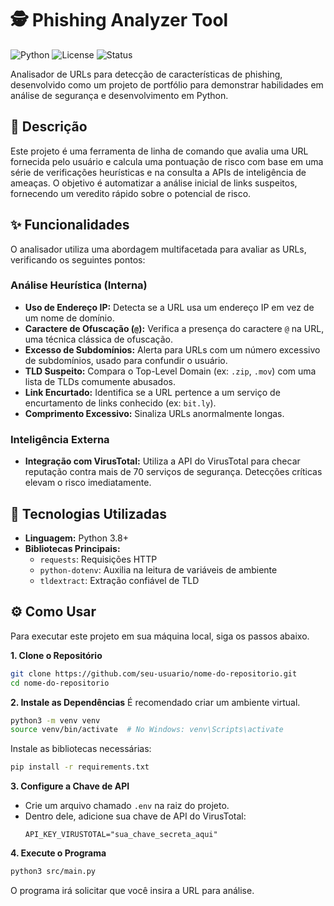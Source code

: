 # 🕵️ Phishing Analyzer Tool
![Python](https://img.shields.io/badge/python-3.8%2B-blue) ![License](https://img.shields.io/badge/license-MIT-green) ![Status](https://img.shields.io/badge/status-active-brightgreen)

Analisador de URLs para detecção de características de phishing, desenvolvido como um projeto de portfólio para demonstrar habilidades em análise de segurança e desenvolvimento em Python.

## 📝 Descrição

Este projeto é uma ferramenta de linha de comando que avalia uma URL fornecida pelo usuário e calcula uma pontuação de risco com base em uma série de verificações heurísticas e na consulta a APIs de inteligência de ameaças. O objetivo é automatizar a análise inicial de links suspeitos, fornecendo um veredito rápido sobre o potencial de risco.

## ✨ Funcionalidades

O analisador utiliza uma abordagem multifacetada para avaliar as URLs, verificando os seguintes pontos:

### Análise Heurística (Interna)

 - **Uso de Endereço IP:** Detecta se a URL usa um endereço IP em vez de um nome de domínio.
 - **Caractere de Ofuscação (`@`):** Verifica a presença do caractere `@` na URL, uma técnica clássica de ofuscação.
 - **Excesso de Subdomínios:** Alerta para URLs com um número excessivo de subdomínios, usado para confundir o usuário.
 - **TLD Suspeito:** Compara o Top-Level Domain (ex: `.zip`, `.mov`) com uma lista de TLDs comumente abusados.
 - **Link Encurtado:** Identifica se a URL pertence a um serviço de encurtamento de links conhecido (ex: `bit.ly`).
 - **Comprimento Excessivo:** Sinaliza URLs anormalmente longas.

### Inteligência Externa

 - **Integração com VirusTotal:** Utiliza a API do VirusTotal para checar reputação contra mais de 70 serviços de segurança. Detecções críticas elevam o risco imediatamente.

## 🚀 Tecnologias Utilizadas

 - **Linguagem:** Python 3.8+
 - **Bibliotecas Principais:**
   - `requests`: Requisições HTTP
   - `python-dotenv`: Auxilia na leitura de variáveis de ambiente
   - `tldextract`: Extração confiável de TLD

## ⚙️ Como Usar

Para executar este projeto em sua máquina local, siga os passos abaixo.

**1. Clone o Repositório**

```bash
git clone https://github.com/seu-usuario/nome-do-repositorio.git
cd nome-do-repositorio
```

**2. Instale as Dependências**
É recomendado criar um ambiente virtual.

```bash
python3 -m venv venv
source venv/bin/activate  # No Windows: venv\Scripts\activate
```

Instale as bibliotecas necessárias:

```bash
pip install -r requirements.txt
```

**3. Configure a Chave de API**

  - Crie um arquivo chamado `.env` na raiz do projeto.
  - Dentro dele, adicione sua chave de API do VirusTotal:
    ```
    API_KEY_VIRUSTOTAL="sua_chave_secreta_aqui"
    ```

**4. Execute o Programa**

```bash
python3 src/main.py
```

O programa irá solicitar que você insira a URL para análise.

